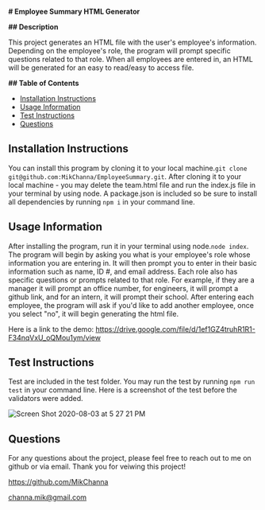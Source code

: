 

**# Employee Summary HTML Generator**   

**## Description**

This project generates an HTML file with the user's employee's information.  Depending on the employee's role, the program will prompt specific questions related to that role.  When all employees are entered in, an HTML will be generated for an easy to read/easy to access file.  

**## Table of Contents**

- [Installation Instructions](#installation-instructions)
- [Usage Information](#usage-information)
- [Test Instructions](#test-instructions)
- [Questions](#questions)


## Installation Instructions

You can install this program by cloning it to your local machine.`git clone git@github.com:MikChanna/EmployeeSummary.git`.  After cloning it to your local machine - you may delete the team.html file and run the index.js file in your terminal by using node.  A package.json is included so be sure to install all dependencies by running `npm i` in your command line.

## Usage Information

After installing the program, run it in your terminal using node.`node index`.  The program will begin by asking you what is your employee's role whose information you are entering in.  It will then prompt you to enter in their basic information such as name, ID #, and email address.  Each role also has specific questions or prompts related to that role.  For example, if they are a manager it will prompt an office number, for engineers, it will prompt a github link, and for an intern, it will prompt their school.  After entering each employee, the program will ask if you'd like to add another employee, once you select "no", it will begin generating the html file.

Here is a link to the demo: https://drive.google.com/file/d/1ef1GZ4truhR1R1-F34nqVxU_oQMou1ym/view 



## Test Instructions

Test are included in the test folder.  You may run the test by running `npm run test` in your command line.  Here is a screenshot of the test before the validators were added.


![Screen Shot 2020-08-03 at 5 27 21 PM](https://user-images.githubusercontent.com/61893686/89245631-3c070780-d5d7-11ea-829b-b6a5863d46dd.png)


## Questions

For any questions about the project, please feel free to reach out to me on github or via email.  Thank you for veiwing this project!

https://github.com/MikChanna

channa.mik@gmail.com
